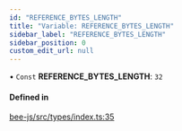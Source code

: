```yaml
---
id: "REFERENCE_BYTES_LENGTH"
title: "Variable: REFERENCE_BYTES_LENGTH"
sidebar_label: "REFERENCE_BYTES_LENGTH"
sidebar_position: 0
custom_edit_url: null
---
```


• `Const` **REFERENCE\_BYTES\_LENGTH**: ``32``

#### Defined in

[bee-js/src/types/index.ts:35](https://github.com/ethersphere/bee-js/blob/2c8b9d1/src/types/index.ts#L35)
